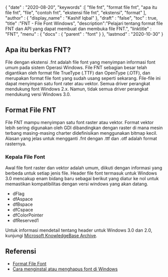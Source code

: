 {
  "date" : "2020-08-20",
  "keywords" :[ "file fnt", "format file fnt", "apa itu file fnt", "file", "contoh fnt", "ekstensi file fnt", "ekstensi", "format" ],
  "author" : {
    "display_name" : "Kashif Iqbal"
},
  "draft" : "false",
  "toc" : true,
  "title" :"FNT - File Font Windows",
  "description":"Pelajari tentang format file FNT dan API yang dapat membuat dan membuka file FNT.",
  "linktitle" : "FNT",
  "menu" : {
    "docs" : {
      "parent" : "font"
}
},
  "lastmod" : "2020-10-30"
}

## Apa itu berkas FNT?

File dengan ekstensi .fnt adalah file font yang menyimpan informasi font umum pada sistem Operasi Windows. File FNT sebagian besar telah digantikan oleh format file TrueType (.TTF) dan OpenType (.OTF), dan merupakan format file font yang sudah usang seperti sekarang. File-file ini dapat menyimpan satu font rater atau vektor. Semua driver perangkat mendukung font Windows 2.x. Namun, tidak semua driver perangkat
mendukung versi Windows 3.0.

## Format File FNT

File FNT mampu menyimpan satu font raster atau vektor. Format vektor lebih sering digunakan oleh GDI dibandingkan dengan raster di mana mesin terbang masing-masing charter didefinisikan menggunakan bitmap kecil. Alasan yang jelas untuk mengganti .fnt dengan .ttf dan .otf adalah format rasternya.

### Kepala File Font
Awal file font raster dan vektor adalah umum, diikuti dengan informasi yang berbeda untuk setiap jenis file. Header file font termasuk untuk Windows 3.0 mencakup enam bidang baru sebagai berikut yang diatur ke nol untuk memastikan kompatibilitas dengan versi windows yang akan datang.

* dFlag
* dfAspace
* dfBspace
* dfCspace
* dfColorPointer
* dfReserved1

Untuk informasi mendetail tentang header untuk Windows 3.0 dan 2.0, kunjungi [Microsoft KnowledgeBase Archive](https://jeffpar.github.io/kbarchive/kb/065/Q65123/).

## Referensi
* [Format File Font](https://jeffpar.github.io/kbarchive/kb/065/Q65123/)
* [Cara menginstal atau menghapus font di Windows](https://support.microsoft.com/en-us/windows/how-to-install-or-remove-a-font-in-windows-f12d0657-2fc8-7613-c76f-88d043b334b8)

